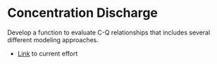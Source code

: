 Concentration Discharge
================

Develop a function to evaluate C-Q relationships that includes several
different modeling approaches.

-   [Link](/CQFunction.html) to current effort
